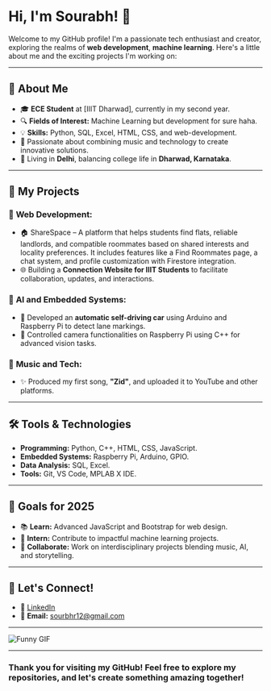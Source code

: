 # Hi, I'm Sourabh! 👋

Welcome to my GitHub profile! I'm a passionate tech enthusiast and creator, exploring the realms of **web development**, **machine learning**. Here's a little about me and the exciting projects I'm working on:

---

## 🌟 About Me

- 🎓 **ECE Student** at [IIIT Dharwad], currently in my second year.
- 🔍 **Fields of Interest:** Machine Learning but development for sure haha.
- 💡 **Skills:** Python, SQL, Excel, HTML, CSS, and web-development.
- 🎵 Passionate about combining music and technology to create innovative solutions.
- 🌆 Living in **Delhi**, balancing college life in **Dharwad, Karnataka**.

---

## 🚀 My Projects

### 🔧 **Web Development:**
- 🏠 ShareSpace – A platform that helps students find flats, reliable landlords, and compatible roommates based on shared interests and locality preferences. It includes features like a Find Roommates page, a chat system, and profile customization with Firestore 
   integration.
- 🌐 Building a **Connection Website for IIIT Students** to facilitate collaboration, updates, and interactions.

### 🤖 **AI and Embedded Systems:**
- 🚗 Developed an **automatic self-driving car** using Arduino and Raspberry Pi to detect lane markings.
- 📸 Controlled camera functionalities on Raspberry Pi using C++ for advanced vision tasks.

### 🎵 **Music and Tech:**
- ✨ Produced my first song, **"Zid"**, and uploaded it to YouTube and other platforms.

---

## 🛠️ Tools & Technologies

- **Programming:** Python, C++, HTML, CSS, JavaScript.
- **Embedded Systems:** Raspberry Pi, Arduino, GPIO.
- **Data Analysis:** SQL, Excel.
- **Tools:** Git, VS Code, MPLAB X IDE.

---

## 🌱 Goals for 2025

- 📚 **Learn:** Advanced JavaScript and Bootstrap for web design.
- 🎯 **Intern:** Contribute to impactful machine learning projects.
- 🤝 **Collaborate:** Work on interdisciplinary projects blending music, AI, and storytelling.

---

## 💬 Let's Connect!

- 💼 [LinkedIn]([https://linkedin.com/in/sourbhryadav1](https://www.linkedin.com/in/sourbhryadav/))  
- 📧 **Email:** sourbhr12@gmail.com
---

![Funny GIF](https://img1.picmix.com/output/stamp/normal/8/3/8/4/1884838_7a563.gif)

---

### Thank you for visiting my GitHub! Feel free to explore my repositories, and let's create something amazing together!
